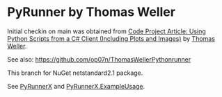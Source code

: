 # PyRunner by Thomas Weller

 Initial checkin on main was obtained from [Code Project Article: Using Python Scripts from a C# Client (Including Plots and Images)](https://www.codeproject.com/Articles/5165602/Using-Python-Scripts-from-a-Csharp-Client-Includin) by [Thomas Weller](https://www.codeproject.com/script/Membership/View.aspx?mid=5134831).

See also: https://github.com/op07n/ThomasWellerPythonrunner

This branch for NuGet netstandard2.1 package.

See [PyRunnerX](./DefinedRisk.PyRunnerX/readme.md) and [PyRunnerX.ExampleUsage](./DefinedRisk.PyRunnerX.ExampleUsage/readme.md).
